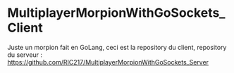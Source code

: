 # MultiplayerMorpionWithGoSockets_Client
Juste un morpion fait en GoLang, ceci est la repository du client, repository du serveur : https://github.com/RIC217/MultiplayerMorpionWithGoSockets_Server
